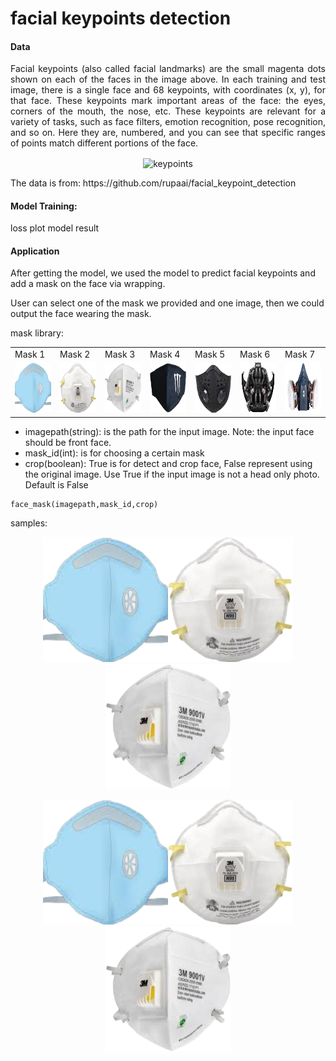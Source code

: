 # facial keypoints detection

####  Data

<p style='text-align: justify;'> 
Facial keypoints (also called facial landmarks) are the small magenta dots shown on each of the faces in the image above. In each training and test image, there is a single face and 68 keypoints, with coordinates (x, y), for that face. These keypoints mark important areas of the face: the eyes, corners of the mouth, the nose, etc. These keypoints are relevant for a variety of tasks, such as face filters, emotion recognition, pose recognition, and so on. Here they are, numbered, and you can see that specific ranges of points match different portions of the face.
</p>

<p align="center">
<img align="center"  src="https://github.com/Noob-can-Compile/Facial_Keypoint_Detection/raw/master/images/landmarks_numbered.jpg" alt="keypoints" width="200"/>
</p>

<p style='text-align: justify;'> 
The data is from: https://github.com/rupaai/facial_keypoint_detection
</p>

####  Model Training:
loss plot
model result

#### Application
After getting the model, we used the model to predict facial keypoints and add a mask on the face via wrapping.

User can select one of the mask we provided and one image, then we could output the face wearing the mask.

mask library:
<center>
<table><tr><td>Mask 1</td><td>Mask 2</td><td>Mask 3</td><td>Mask 4</td><td>Mask 5</td><td>Mask 6</td><td>Mask 7</td>
 </tr><tr>
    <td><img src="mask/1.jpg" width=80 height=80></td>
    <td><img src="mask/2.jpg"  width=80 height=80></td>
    <td><img src="mask/3.jpg" width=80 height=80></td>
	<td><img src="mask/4.jpg" width=80 height=80></td>
	 <td><img src="mask/5.jpg" width=80 height=80></td>
	 <td><img src="mask/6.jpg" width=80 height=80></td>
	 <td><img src="mask/7.jpg"  width=80 height=80></td>
  </tr></table></center>

- imagepath(string): is the path for the input image. Note: the input face should be front face.
- mask_id(int): is for choosing a certain mask
- crop(boolean): True is for detect and crop face, False represent using the original image. Use True if the input image is not a head only photo. Default is False

```
face_mask(imagepath,mask_id,crop)
```
samples:
<p align="center">
<img src="mask/1.jpg" width=200 height=200><img src="mask/2.jpg"  width=200 height=200><img src="mask/3.jpg" width=200 height=200></td>
</p>
<p align="center">
<img src="mask/1.jpg" width=200 height=200><img src="mask/2.jpg"  width=200 height=200><img src="mask/3.jpg" width=200 height=200></td>
</p>
